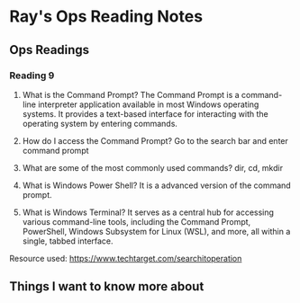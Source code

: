 # Ray's Ops Reading Notes

## Ops Readings

### Reading 9

1.	What is the Command Prompt?
The Command Prompt is a command-line interpreter application available in most Windows operating systems. It provides a text-based interface for interacting with the operating system by entering commands.

2.	How do I access the Command Prompt? Go to the search bar and enter command prompt

3.	What are some of the most commonly used commands? dir, cd, mkdir

4.	What is Windows Power Shell? It is a advanced version of the command prompt.

5.	What is Windows Terminal? It serves as a central hub for accessing various command-line tools, including the Command Prompt, PowerShell, Windows Subsystem for Linux (WSL), and more, all within a single, tabbed interface.

Resource used: https://www.techtarget.com/searchitoperation

## Things I want to know more about
